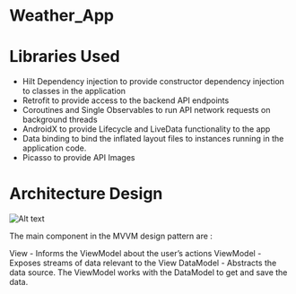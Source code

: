 # Weather_App
# Libraries Used
- Hilt Dependency injection to provide constructor dependency injection to classes in the application
- Retrofit to provide access to the backend API endpoints
- Coroutines and Single Observables to run API network requests on background threads
- AndroidX to provide Lifecycle and LiveData functionality to the app
- Data binding to bind the inflated layout files to instances running in the application code.
- Picasso to provide API Images


# Architecture Design
![Alt text](https://miro.medium.com/v2/resize:fit:1100/format:webp/1*OKpwa8G0_ZpZBVr0d0ONzA.png)

The main component in the MVVM design pattern are :

View - Informs the ViewModel about the user’s actions
ViewModel - Exposes streams of data relevant to the View
DataModel - Abstracts the data source. The ViewModel works with the DataModel to get and save the data.
